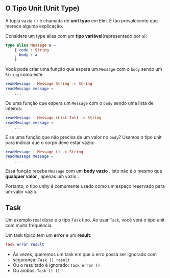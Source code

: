## O Tipo Unit (Unit Type)

A tupla vazia `()` é chamada de __unit type__ em Elm. É tão prevalecente que merece alguma explicação.

Considere um type alias com um __tipo variável__(representado por `a`):

```elm
type alias Message a =
    { code : String
    , body : a
    }
```

Você pode criar uma função que espera um `Message` com o `body` sendo um `String` como este:

```elm
readMessage : Message String -> String
readMessage message =
    ...
```

Ou uma função que espera um `Message` com o `body` sendo uma lista de inteiros:

```elm
readMessage : Message (List Int) -> String
readMessage message =
    ...
```

E se uma função que não precisa de um valor no `body`? Usamos o tipo unit para indicar que o corpo deve estar vazio:

```elm
readMessage : Message () -> String
readMessage message =
    ...
```

Essa função recebe `Message` com um __body vazio__ . Isto não é o mesmo que __qualquer valor__ , apenas um vazio .

Portanto, o tipo unity é comumente usado como um espaço reservado para um valor vazio.

## Task

Um exemplo real disso é o tipo `Task` tipo. Ao usar `Task`, você verá o tipo unit com muita frequência.

Um task típico tem um __error__ e um __result__:

```elm
Task error result
```

- Às vezes, queremos um task em que o erro possa ser ignorado com segurança: `Task () result`
- Ou o resultado é ignorado: `Task error ()`
- Ou ambos: `Task () ()`
